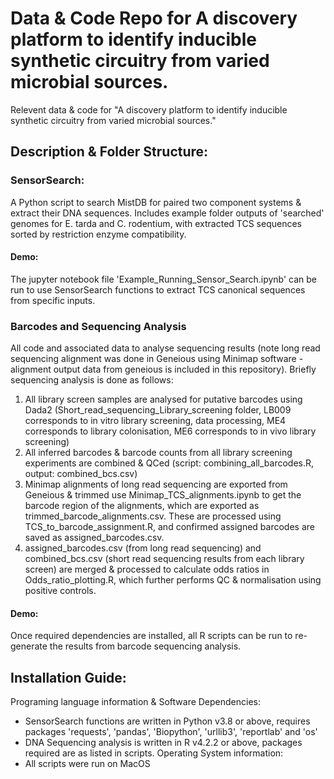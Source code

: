 # Data & Code Repo for A discovery platform to identify inducible synthetic circuitry from varied microbial sources.

Relevent data & code for "A discovery platform to identify inducible synthetic circuitry from varied microbial sources."

## Description & Folder Structure: 

### SensorSearch: 
A Python script to search MistDB for paired two component systems &amp; extract their DNA sequences. Includes example folder outputs of 'searched' genomes for E. tarda and C. rodentium, with extracted TCS sequences sorted by restriction enzyme compatibility. 

#### Demo: 
The jupyter notebook file 'Example_Running_Sensor_Search.ipynb' can be run to use SensorSearch functions to extract TCS canonical sequences from specific inputs.

### Barcodes and Sequencing Analysis
All code and associated data to analyse sequencing results (note long read sequencing alignment was done in Geneious using Minimap software - alignment output data from geneious is included in this repository). Briefly sequencing analysis is done as follows: 
1. All library screen samples are analysed for putative barcodes using Dada2 (Short_read_sequencing_Library_screening folder, LB009 corresponds to in vitro library screening, data processing, ME4 corresponds to library colonisation, ME6 corresponds to in vivo library screening)
2. All inferred barcodes & barcode counts from all library screening experiments are combined & QCed (script: combining_all_barcodes.R, output: combined_bcs.csv)
3. Minimap alignments of long read sequencing are exported from Geneious & trimmed use Minimap_TCS_alignments.ipynb to get the barcode region of the alignments, which are exported as trimmed_barcode_alignments.csv. These are processed using TCS_to_barcode_assignment.R, and confirmed assigned barcodes are saved as assigned_barcodes.csv. 
4. assigned_barcodes.csv (from long read sequencing) and combined_bcs.csv (short read sequencing results from each library screen) are merged & processed to calculate odds ratios in Odds_ratio_plotting.R, which further performs QC & normalisation using positive controls. 

#### Demo: 
Once required dependencies are installed, all R scripts can be run to re-generate the results from barcode sequencing analysis. 

## Installation Guide: 
Programing language information & Software Dependencies: 
- SensorSearch functions are written in Python v3.8 or above, requires packages 'requests', 'pandas', 'Biopython', 'urllib3', 'reportlab' and 'os' 
- DNA Sequencing analysis is written in R v4.2.2 or above, packages required are as listed in scripts. 
Operating System information: 
- All scripts were run on MacOS 








